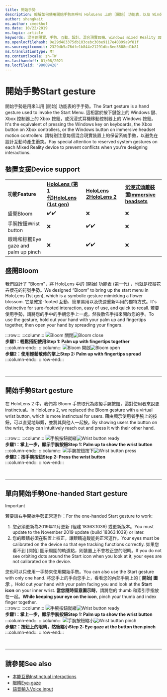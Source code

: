 ```yaml
---
title: 開始手勢
description: 瞭解如何使用開始手勢來呼叫 HoloLens 上的 [開始] 功能表，以及 Windows Mixed Reality 沉浸式耳機。
author: shengkait
ms.author: cmeekhof
ms.date: 10/22/2019
ms.topic: article
keywords: 混合的現實、手勢、互動、設計、混合現實耳機、windows mixed Reality 耳機、虛擬實境耳機、HoloLens、MRTK、混合現實工具組、bloom
ms.openlocfilehash: 9e29d483375db103cebc30be9117e40899a9f81f
ms.sourcegitcommit: 2329db5a76dfe1b844e21291dbc8ee3888ed1b81
ms.translationtype: MT
ms.contentlocale: zh-TW
ms.lasthandoff: 01/08/2021
ms.locfileid: "98009428"
---
```

# <a name="start-gesture"></a><span data-ttu-id="5524c-104">開始手勢</span><span class="sxs-lookup"><span data-stu-id="5524c-104">Start gesture</span></span>

<span data-ttu-id="5524c-105">開始手勢是用來叫用 [開始] 功能表的手手勢。</span><span class="sxs-lookup"><span data-stu-id="5524c-105">The Start gesture is a hand gesture used to invoke the Start Menu.</span></span> <span data-ttu-id="5524c-106">這相當於按下鍵盤上的 Windows 鍵、Xbox 控制器上的 Xbox 按鈕，或沉浸式耳機移動控制器上的 Windows 按鈕。</span><span class="sxs-lookup"><span data-stu-id="5524c-106">It's the equivalent of pressing the Windows key on keyboards, the Xbox button on Xbox controllers, or the Windows button on immersive headset motion controllers.</span></span> <span data-ttu-id="5524c-107">請特別注意每個混合現實裝置上的保留系統手勢，以避免在設計互動時產生衝突。</span><span class="sxs-lookup"><span data-stu-id="5524c-107">Pay special attention to reserved system gestures on each Mixed Reality device to prevent conflicts when you're designing interactions.</span></span>

## <a name="device-support"></a><span data-ttu-id="5524c-108">裝置支援</span><span class="sxs-lookup"><span data-stu-id="5524c-108">Device support</span></span>

<table>
    <colgroup>
    <col width="25%" />
    <col width="25%" />
    <col width="25%" />
    <col width="25%" />
    </colgroup>
    <tr>
        <td><span data-ttu-id="5524c-109"><strong>功能</strong></span><span class="sxs-lookup"><span data-stu-id="5524c-109"><strong>Feature</strong></span></span></td>
        <td><span data-ttu-id="5524c-110"><a href="../hololens-hardware-details.md"><strong>HoloLens (第 1 代)</strong></a></span><span class="sxs-lookup"><span data-stu-id="5524c-110"><a href="../hololens-hardware-details.md"><strong>HoloLens (1st gen)</strong></a></span></span></td>
        <td><span data-ttu-id="5524c-111"><a href="https://docs.microsoft.com/hololens/hololens2-hardware"><strong>HoloLens 2</strong></span><span class="sxs-lookup"><span data-stu-id="5524c-111"><a href="https://docs.microsoft.com/hololens/hololens2-hardware"><strong>HoloLens 2</strong></span></span></td>
        <td><span data-ttu-id="5524c-112"><a href="../discover/immersive-headset-hardware-details.md"><strong>沉浸式頭戴裝置</strong></a></span><span class="sxs-lookup"><span data-stu-id="5524c-112"><a href="../discover/immersive-headset-hardware-details.md"><strong>Immersive headsets</strong></a></span></span></td>
    </tr>
     <tr>
        <td><span data-ttu-id="5524c-113">盛開</span><span class="sxs-lookup"><span data-stu-id="5524c-113">Bloom</span></span></td>
        <td><span data-ttu-id="5524c-114">✔️</span><span class="sxs-lookup"><span data-stu-id="5524c-114">✔️</span></span></td>
        <td>❌</td>
        <td>❌</td>
    </tr>
     <tr>
        <td><span data-ttu-id="5524c-115">手腕按鈕</span><span class="sxs-lookup"><span data-stu-id="5524c-115">Wrist button</span></span></td>
        <td>❌</td>
        <td><span data-ttu-id="5524c-116">✔️</span><span class="sxs-lookup"><span data-stu-id="5524c-116">✔️</span></span></td>
        <td>❌</td>
    </tr>
    <tr>
        <td><span data-ttu-id="5524c-117">眼睛和棕櫚</span><span class="sxs-lookup"><span data-stu-id="5524c-117">Eye gaze and palm up pinch</span></span></td>
        <td>❌</td>
        <td><span data-ttu-id="5524c-118">✔️</span><span class="sxs-lookup"><span data-stu-id="5524c-118">✔️</span></span></td>
        <td>❌</td>
    </tr>
</table>

## <a name="bloom"></a><span data-ttu-id="5524c-119">盛開</span><span class="sxs-lookup"><span data-stu-id="5524c-119">Bloom</span></span>

<span data-ttu-id="5524c-120">我們設計了 "Bloom"，將 HoloLens 中的 [開始] 功能表 (第一代) ，也就是模擬花卉櫻花的符號手勢。</span><span class="sxs-lookup"><span data-stu-id="5524c-120">We designed “Bloom” to bring up the start menu in HoloLens (1st gen), which is a symbolic gesture mimicking a flower blossom.</span></span> <span data-ttu-id="5524c-121">它是確定-footed 互動、簡單易用以及快速重新叫用的獨特方式。</span><span class="sxs-lookup"><span data-stu-id="5524c-121">It's distinctive for sure-footed interaction, easy of use, and quick to recall.</span></span> <span data-ttu-id="5524c-122">若要使用手勢，請將您的手中的手朝您手上一處，然後散佈手指來開啟您的手。</span><span class="sxs-lookup"><span data-stu-id="5524c-122">To use the gesture, hold out your hand with your palm up and fingertips together, then open your hand by spreading your fingers.</span></span>

:::row:::
    :::column:::
        <span data-ttu-id="5524c-123">![Bloom 關閉](images/bloom-close.png)</span><span class="sxs-lookup"><span data-stu-id="5524c-123">![Bloom close](images/bloom-close.png)</span></span><br>
        <span data-ttu-id="5524c-124">**步驟1：輕鬆搭配使用**</span><span class="sxs-lookup"><span data-stu-id="5524c-124">**Step 1: Palm up with fingertips together**</span></span><br>
    :::column-end:::
    :::column:::
        <span data-ttu-id="5524c-125">![Bloom 開啟](images/bloom-open.png)</span><span class="sxs-lookup"><span data-stu-id="5524c-125">![Bloom open](images/bloom-open.png)</span></span><br>
        <span data-ttu-id="5524c-126">**步驟2：使用輕鬆散佈的掌上**</span><span class="sxs-lookup"><span data-stu-id="5524c-126">**Step 2: Palm up with fingertips spread**</span></span><br>
    :::column-end:::
:::row-end:::

<br>

---

## <a name="start-gesture"></a><span data-ttu-id="5524c-127">開始手勢</span><span class="sxs-lookup"><span data-stu-id="5524c-127">Start gesture</span></span>

<span data-ttu-id="5524c-128">在 HoloLens 2 中，我們將 Bloom 手勢取代為虛擬手腕按鈕，這對使用者來說更 instinctual。</span><span class="sxs-lookup"><span data-stu-id="5524c-128">In HoloLens 2, we replaced the Bloom gesture with a virtual wrist button, which is more instinctual for users.</span></span> <span data-ttu-id="5524c-129">藉由顯示使用者手腕上的按鈕，可以直覺地聯繫，並將其與他人一起按。</span><span class="sxs-lookup"><span data-stu-id="5524c-129">By showing users the button on the wrist, they can intuitively reach out and press it with their other hand.</span></span>

:::row:::
    :::column:::
        <span data-ttu-id="5524c-130">![手腕按鈕就緒](images/wrist-button-ready.png)</span><span class="sxs-lookup"><span data-stu-id="5524c-130">![Wrist button ready](images/wrist-button-ready.png)</span></span><br>
        <span data-ttu-id="5524c-131">**步驟1：掌上一步，顯示手腕按鈕**</span><span class="sxs-lookup"><span data-stu-id="5524c-131">**Step 1: Palm up to show the wrist button**</span></span><br>
    :::column-end:::
    :::column:::
        <span data-ttu-id="5524c-132">![手腕按鈕按下](images/wrist-button-press.png)</span><span class="sxs-lookup"><span data-stu-id="5524c-132">![Wrist button press](images/wrist-button-press.png)</span></span><br>
        <span data-ttu-id="5524c-133">**步驟2：按手腕按鈕**</span><span class="sxs-lookup"><span data-stu-id="5524c-133">**Step 2: Press the wrist button**</span></span><br>
    :::column-end:::
:::row-end:::

<br>

---

## <a name="one-handed-start-gesture"></a><span data-ttu-id="5524c-134">單向開始手勢</span><span class="sxs-lookup"><span data-stu-id="5524c-134">One-handed Start gesture</span></span>

> [!IMPORTANT]
> <span data-ttu-id="5524c-135">若要讓右手開始手勢正常運作：</span><span class="sxs-lookup"><span data-stu-id="5524c-135">For the one-handed Start gesture to work:</span></span>
>
> 1. <span data-ttu-id="5524c-136">您必須更新為2019年11月更新 (組建 18363.1039) 或更新版本。</span><span class="sxs-lookup"><span data-stu-id="5524c-136">You must update to the November 2019 update (build 18363.1039) or later.</span></span>
> 1. <span data-ttu-id="5524c-137">您的眼睛必須在裝置上校正，讓眼睛追蹤能夠正常運作。</span><span class="sxs-lookup"><span data-stu-id="5524c-137">Your eyes must be calibrated on the device so that eye tracking functions correctly.</span></span> <span data-ttu-id="5524c-138">如果您看不到 [開始] 圖示周圍的軌道點，則裝置上不會校正您的眼睛。</span><span class="sxs-lookup"><span data-stu-id="5524c-138">If you do not see orbiting dots around the Start icon when you look at it, your eyes are not calibrated on the device.</span></span>

<span data-ttu-id="5524c-139">您也可以只使用一手勢來使用開始手勢。</span><span class="sxs-lookup"><span data-stu-id="5524c-139">You can also use the Start gesture with only one hand.</span></span> <span data-ttu-id="5524c-140">將您手上的手向您手上，看看您的內部手腕上的 [ **開始] 圖示** 。</span><span class="sxs-lookup"><span data-stu-id="5524c-140">Hold out your hand with your palm facing you and look at the **Start icon** on your inner wrist.</span></span> <span data-ttu-id="5524c-141">**當您隨時留意圖示時**，請將您的 thumb 和索引手指放在一起。</span><span class="sxs-lookup"><span data-stu-id="5524c-141">**While keeping your eye on the icon**, pinch your thumb and index finger together.</span></span><br>
:::row:::
    :::column:::
        <span data-ttu-id="5524c-142">![手腕按鈕就緒](images/wrist-button-ready.png)</span><span class="sxs-lookup"><span data-stu-id="5524c-142">![Wrist button ready](images/wrist-button-ready.png)</span></span><br>
        <span data-ttu-id="5524c-143">**步驟1：掌上一步，顯示手腕按鈕**</span><span class="sxs-lookup"><span data-stu-id="5524c-143">**Step 1: Palm up to show the wrist button**</span></span><br>
    :::column-end:::
    :::column:::
        <span data-ttu-id="5524c-144">![手腕按鈕縮小](images/wrist-button-pinch.png)</span><span class="sxs-lookup"><span data-stu-id="5524c-144">![Wrist button pinch](images/wrist-button-pinch.png)</span></span><br>
        <span data-ttu-id="5524c-145">**步驟2：按鈕上的眼睛，然後縮小**</span><span class="sxs-lookup"><span data-stu-id="5524c-145">**Step 2: Eye gaze at the button then pinch**</span></span><br>
    :::column-end:::
:::row-end:::

<br>

---

## <a name="see-also"></a><span data-ttu-id="5524c-146">請參閱</span><span class="sxs-lookup"><span data-stu-id="5524c-146">See also</span></span>

* [<span data-ttu-id="5524c-147">本能互動</span><span class="sxs-lookup"><span data-stu-id="5524c-147">Instinctual interactions</span></span>](interaction-fundamentals.md)
* [<span data-ttu-id="5524c-148">眼睛</span><span class="sxs-lookup"><span data-stu-id="5524c-148">Eye-gaze</span></span>](eye-tracking.md)
* [<span data-ttu-id="5524c-149">語音輸入</span><span class="sxs-lookup"><span data-stu-id="5524c-149">Voice input</span></span>](voice-input.md)
